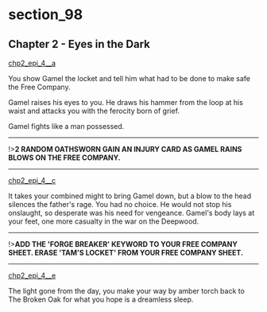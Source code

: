 
# section_98

## Chapter 2 - Eyes in the Dark

[chp2_epi_4__a](../../decomp/app/src/main/res/raw/chp2_epi_4__a.mp3 ':include :type=audio')

You show Gamel the locket and tell him what had to be done to make safe the Free Company.

Gamel raises his eyes to you. He draws his hammer from the loop at his waist and attacks you with the ferocity born of grief.

Gamel fights like a man possessed.

---

!>**2 RANDOM OATHSWORN GAIN AN INJURY CARD AS GAMEL RAINS BLOWS ON THE FREE COMPANY.** 

---

[chp2_epi_4__c](../../decomp/app/src/main/res/raw/chp2_epi_4__c.mp3 ':include :type=audio')

It takes your combined might to bring Gamel down, but a blow to the head silences the father's rage. You had no choice. He would not stop his onslaught, so desperate was his need for vengeance. Gamel's body lays at your feet, one more casualty in the war on the Deepwood.

---

!>**ADD THE 'FORGE BREAKER' KEYWORD TO YOUR FREE COMPANY SHEET.  ERASE 'TAM'S LOCKET' FROM YOUR FREE COMPANY SHEET.** 

---

[chp2_epi_4__e](../../decomp/app/src/main/res/raw/chp2_epi_4__e.mp3 ':include :type=audio')

The light gone from the day, you make your way by amber torch back to The Broken Oak for what you hope is a dreamless sleep.


